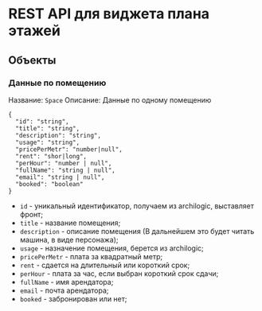 # REST API для виджета плана этажей

## Объекты

### Данные по помещению

Название: `Space`
Описание: Данные по одному помещению

```json5
{
  "id": "string",
  "title": "string",
  "description": "string",
  "usage": "string",
  "pricePerMetr": "number|null",
  "rent": "shor|long",
  "perHour": "number | null",
  "fullName": "string | null",
  "email": "string | null",
  "booked": "boolean"
}
```
- `id` - уникальный идентификатор, получаем из archilogic, выставляет фронт;
- `title` - название помещения;
- `description` - описание помещения (В дальнейшем это будет читать машина, в виде персонажа);
- `usage` - назначение помещения, берется из archilogic;
- `pricePerMetr` - плата за квадратный метр;
- `rent` - сдается на длительный или короткий срок;
- `perHour` - плата за час, если выбран короткий срок сдачи;
- `fullName` - имя арендатора;
- `email` - почта арендатора;
- `booked` - забронирован или нет;


